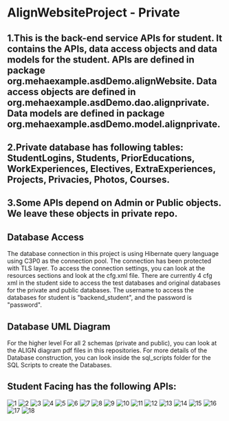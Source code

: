 # AlignWebsiteProject - Private

## 1.This is the back-end service APIs for student. It contains the APIs, data access objects and data models for the student. APIs are defined in package org.mehaexample.asdDemo.alignWebsite. Data access objects are defined in org.mehaexample.asdDemo.dao.alignprivate. Data models are defined in package org.mehaexample.asdDemo.model.alignprivate. 
## 2.Private database has following tables: StudentLogins, Students, PriorEducations, WorkExperiences, Electives, ExtraExperiences, Projects, Privacies, Photos, Courses.
## 3.Some APIs depend on Admin or Public objects. We leave these objects in private repo.

## Database Access

The database connection in this project is using Hibernate query language using
C3P0 as the connection pool. The connection has been protected with TLS layer. To
access the connection settings, you can look at the resources sections and look at
the cfg.xml file. There are currently 4 cfg xml in the student side to access the 
test databases and original databases for the private and public databases.
The username to access the databases for student is "backend_student", and the password
is "password".

## Database UML Diagram

For the higher level For all 2 schemas (private and public), you can look at the 
ALIGN diagram pdf files in this repositories. For more details of the Database construction, 
you can look inside the sql_scripts folder for the SQL Scripts to create the Databases.

## Student Facing has the following APIs:
![1](https://user-images.githubusercontent.com/22485201/39385774-ae0826a0-4a26-11e8-9183-8ffc8fb11778.PNG)
![2](https://user-images.githubusercontent.com/22485201/39385775-ae269752-4a26-11e8-801a-e3b1b247dfa7.PNG)
![3](https://user-images.githubusercontent.com/22485201/39385776-ae543acc-4a26-11e8-9843-f8f9a30c10f0.PNG)
![4](https://user-images.githubusercontent.com/22485201/39385777-ae706e18-4a26-11e8-999a-4839045953a7.PNG)
![5](https://user-images.githubusercontent.com/22485201/39385778-ae8e5ca2-4a26-11e8-83c4-52224cfcab36.PNG)
![6](https://user-images.githubusercontent.com/22485201/39385779-aea8a288-4a26-11e8-9541-3f5ed6624196.PNG)
![7](https://user-images.githubusercontent.com/22485201/39385780-aecea8c0-4a26-11e8-8c0e-aa6edc3cb1a1.PNG)
![8](https://user-images.githubusercontent.com/22485201/39385781-aeeea210-4a26-11e8-9d6b-115540d76ffd.PNG)
![9](https://user-images.githubusercontent.com/22485201/39385783-af1f9d7a-4a26-11e8-9613-ef68d8634a32.PNG)
![10](https://user-images.githubusercontent.com/22485201/39385785-af51a504-4a26-11e8-95e3-6ffed7b2b4a6.PNG)
![11](https://user-images.githubusercontent.com/22485201/39385786-af6c8fcc-4a26-11e8-91b1-903feb074a78.PNG)
![12](https://user-images.githubusercontent.com/22485201/39385787-af8a1ad8-4a26-11e8-97ce-343fb136c61f.PNG)
![13](https://user-images.githubusercontent.com/22485201/39385788-afad1a60-4a26-11e8-92ae-d7f714ae4c8a.PNG)
![14](https://user-images.githubusercontent.com/22485201/39385789-afcf199e-4a26-11e8-8c2a-e6acca229bd4.PNG)
![15](https://user-images.githubusercontent.com/22485201/39385790-b017d7c4-4a26-11e8-90d6-a5fe0c942531.PNG)
![16](https://user-images.githubusercontent.com/22485201/39385791-b062de18-4a26-11e8-8b42-0b799d8ff447.PNG)
![17](https://user-images.githubusercontent.com/22485201/39385792-b09e4f0c-4a26-11e8-87b6-5ccc7f32025e.PNG)
![18](https://user-images.githubusercontent.com/22485201/39385793-b10f0e2c-4a26-11e8-92a0-ee4e796fdab0.PNG)
